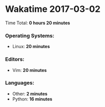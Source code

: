 # Wakatime 2017-03-02

Time Total: **0 hours 20 minutes**

### Operating Systems:
- Linux: **20 minutes** 

### Editors:
- Vim: **20 minutes** 

### Languages:
- Other: **2 minutes** 
- Python: **16 minutes** 

